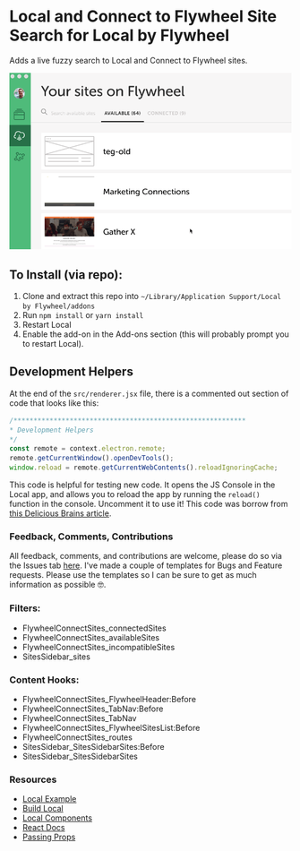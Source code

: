 # Local and Connect to Flywheel Site Search for Local by Flywheel

Adds a live fuzzy search to Local and Connect to Flywheel sites.

![Search in action](https://github.com/n8finch/local-site-search-addon/blob/master/screenshot.gif)

## To Install (via repo):

1. Clone and extract this repo into `~/Library/Application Support/Local by Flywheel/addons`
2. Run `npm install` or `yarn install`
3. Restart Local
4. Enable the add-on in the Add-ons section (this will probably prompt you to restart Local).

## Development Helpers

At the end of the `src/renderer.jsx` file, there is a commented out section of code that looks like this:

~~~js
/**********************************************************
* Development Helpers
*/
const remote = context.electron.remote;
remote.getCurrentWindow().openDevTools();
window.reload = remote.getCurrentWebContents().reloadIgnoringCache;
~~~

This code is helpful for testing new code. It opens the JS Console in the Local app, and allows you to reload the app by running the `reload()` function in the console. Uncomment it to use it! This code was borrow from [this Delicious Brains article](https://deliciousbrains.com/creating-custom-addon-local-flywheel/).

### Feedback, Comments, Contributions

All feedback, comments, and contributions are welcome, please do so via the Issues tab [here](https://github.com/n8finch/local-site-search-addon/issues). I've made a couple of templates for Bugs and Feature requests. Please use the templates so I can be sure to get as much information as possible 🤓.

### Filters:

- FlywheelConnectSites_connectedSites
- FlywheelConnectSites_availableSites
- FlywheelConnectSites_incompatibleSites
- SitesSidebar_sites

### Content Hooks:

- FlywheelConnectSites_FlywheelHeader:Before
- FlywheelConnectSites_TabNav:Before
- FlywheelConnectSites_TabNav
- FlywheelConnectSites_FlywheelSitesList:Before
- FlywheelConnectSites_routes
- SitesSidebar_SitesSidebarSites:Before
- SitesSidebar_SitesSidebarSites

### Resources
- [Local Example](https://build.localbyflywheel.com/project/building/example-add-ons)
- [Build Local](https://build.localbyflywheel.com/project/)
- [Local Components](https://github.com/getflywheel/local-components)
- [React Docs](https://reactjs.org/docs/components-and-props.html)
- [Passing Props](https://www.robinwieruch.de/react-pass-props-to-component/)

